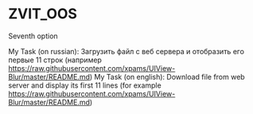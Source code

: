 # ZVIT_OOS
Seventh option

My Task (on russian): Загрузить файл с веб сервера и отобразить его первые 11 строк (например https://raw.githubusercontent.com/xpams/UIView-Blur/master/README.md)
My Task (on english): Download file from web server and display its first 11 lines  (for example https://raw.githubusercontent.com/xpams/UIView-Blur/master/README.md)
